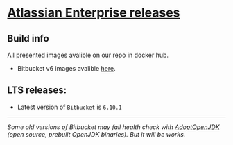 # [Atlassian Enterprise releases](https://confluence.atlassian.com/enterprise/atlassian-enterprise-releases-948227420.html)
## Build info

All presented images avalible on our repo in docker hub.

* Bitbucket v6 images avalible [here](https://github.com/EpicMorgVault/docker-atlassian-bitbucket-6).

## LTS releases:
* Latest version of `Bitbucket`  is `6.10.1`

-------

*Some old versions of Bitbucket may fail health check with [AdoptOpenJDK](https://github.com/AdoptOpenJDK) (open source, prebuilt OpenJDK binaries). But it will be works.*